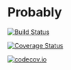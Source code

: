 # Probably

[![Build Status](https://travis-ci.org/MikeInnes/Probably.jl.svg?branch=master)](https://travis-ci.org/MikeInnes/Probably.jl)

[![Coverage Status](https://coveralls.io/repos/MikeInnes/Probably.jl/badge.svg?branch=master&service=github)](https://coveralls.io/github/MikeInnes/Probably.jl?branch=master)

[![codecov.io](http://codecov.io/github/MikeInnes/Probably.jl/coverage.svg?branch=master)](http://codecov.io/github/MikeInnes/Probably.jl?branch=master)
